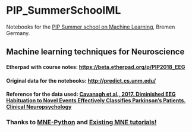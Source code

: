 # PIP_SummerSchoolML
Notebooks for the [PIP Summer school on Machine Learning](http://www.pip.uni-bremen.de/news/pip-summer-school-2018/), Bremen Germany.

## Machine learning techniques for Neuroscience

#### Etherpad with course notes: https://beta.etherpad.org/p/PIP2018_EEG

#### Original data for the notebooks: http://predict.cs.unm.edu/

#### Reference for the data used: [Cavanagh et al., 2017. Diminished EEG Habituation to Novel Events Effectively Classifies Parkinson’s Patients. Clinical Neuropsychology](https://www.sciencedirect.com/science/article/pii/S1388245717311719)

### Thanks to [MNE-Python](https://github.com/mne-tools/mne-python) and [Existing MNE tutorials!](https://github.com/jona-sassenhagen/mne_workshop_amsterdam)
